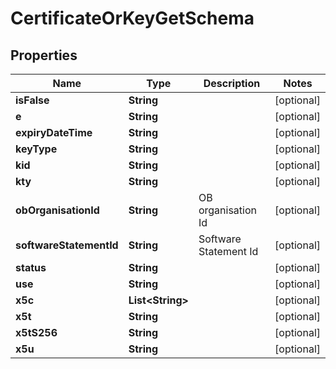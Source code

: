 
# CertificateOrKeyGetSchema

## Properties
Name | Type | Description | Notes
------------ | ------------- | ------------- | -------------
**isFalse** | **String** |  |  [optional]
**e** | **String** |  |  [optional]
**expiryDateTime** | **String** |  |  [optional]
**keyType** | **String** |  |  [optional]
**kid** | **String** |  |  [optional]
**kty** | **String** |  |  [optional]
**obOrganisationId** | **String** | OB organisation Id |  [optional]
**softwareStatementId** | **String** | Software Statement Id |  [optional]
**status** | **String** |  |  [optional]
**use** | **String** |  |  [optional]
**x5c** | **List&lt;String&gt;** |  |  [optional]
**x5t** | **String** |  |  [optional]
**x5tS256** | **String** |  |  [optional]
**x5u** | **String** |  |  [optional]



